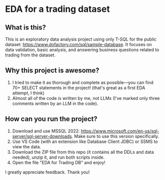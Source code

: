 # EDA for a trading dataset

## What is this?
This is an exploratory data analysis project using only T-SQL for the public dataset: https://www.dofactory.com/sql/sample-database. It focuses on data validation, basic analysis, and answering business questions related to trading from the dataset.

## Why this project is awesome?
1. I tried to make it as thorough and complete as possible—you can find 70+ SELECT statements in the project! (that's great as a first EDA attempt, I think)
2. Almost all of the code is written by me, not LLMs (I've marked only three comments written by an LLM in the code).

## How can you run the project?
1. Download and use MSSQL 2022: https://www.microsoft.com/en-us/sql-server/sql-server-downloads. Make sure to use this version specifically.
2. Use VS Code (with an extension like Database Client JDBC) or SSMS to view the data.
3. Download the ZIP file from this repo (it contains all the DDLs and data needed), unzip it, and run both scripts inside.
4. Open the file "EDA for Trading DB" and enjoy!

I greatly appreciate feedback. Thank you!
